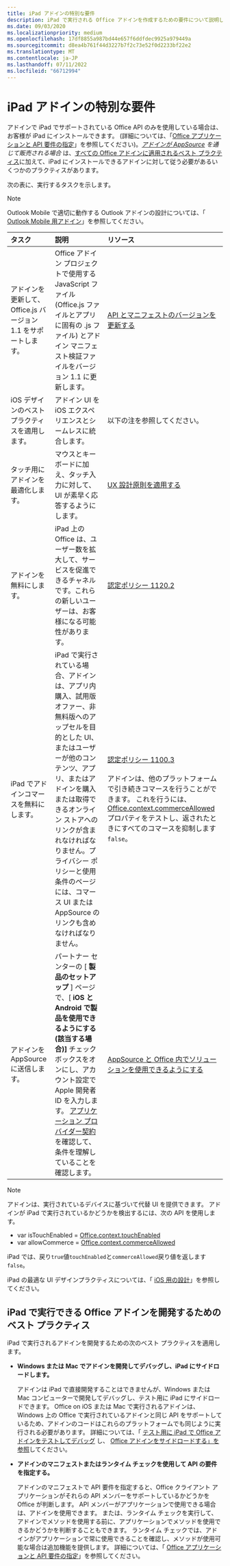 ```yaml
---
title: iPad アドインの特別な要件
description: iPad で実行される Office アドインを作成するための要件について説明します。
ms.date: 09/03/2020
ms.localizationpriority: medium
ms.openlocfilehash: 17df8855a987bd44e657f6ddfdec9925a979449a
ms.sourcegitcommit: d8ea4b761f44d3227b7f2c73e52f0d2233bf22e2
ms.translationtype: MT
ms.contentlocale: ja-JP
ms.lasthandoff: 07/11/2022
ms.locfileid: "66712994"
---
```

# <a name="special-requirements-for-add-ins-on-the-ipad"></a>iPad アドインの特別な要件

アドインで iPad でサポートされている Office API のみを使用している場合は、お客様が iPad にインストールできます。 (詳細については、「[Office アプリケーションと API 要件の指定](specify-office-hosts-and-api-requirements.md)」を参照してください)。*[アドインが AppSource](https://appsource.microsoft.com) を通じて販売される場合* は、[すべての Office アドインに適用されるベスト プラクティス](../concepts/add-in-development-best-practices.md)に加えて、iPad にインストールできるアドインに対して従う必要があるいくつかのプラクティスがあります。

次の表に、実行するタスクを示します。

> [!NOTE]
> Outlook Mobile で適切に動作する Outlook アドインの設計については、「 [Outlook Mobile 用アドイン](../outlook/outlook-mobile-addins.md)」を参照してください。

|タスク|説明|リソース|
|:-----|:-----|:-----|
|アドインを更新して、Office.js バージョン 1.1 をサポートします。|Office アドイン プロジェクトで使用する JavaScript ファイル (Office.js ファイルとアプリに固有の .js ファイル) とアドイン マニフェスト検証ファイルをバージョン 1.1 に更新します。|[API とマニフェストのバージョンを更新する](update-your-javascript-api-for-office-and-manifest-schema-version.md)|
|iOS デザインのベスト プラクティスを適用します。|アドイン UI を iOS エクスペリエンスとシームレスに統合します。| 以下の注を参照してください。 |
|タッチ用にアドインを最適化します。|マウスとキーボードに加え、タッチ入力に対して、UI が素早く応答するようにします。|[UX 設計原則を適用する](../concepts/add-in-development-best-practices.md#apply-ux-design-principles)|
|アドインを無料にします。|iPad 上の Office は、ユーザー数を拡大して、サービスを促進できるチャネルです。これらの新しいユーザーは、お客様になる可能性があります。|[認定ポリシー 1120.2](/legal/marketplace/certification-policies#11202-acquisition-pricing-and-terms)|
|iPad でアドインコマースを無料にします。|iPad で実行されている場合、アドインは、アプリ内購入、試用版オファー、非無料版へのアップセルを目的とした UI、またはユーザーが他のコンテンツ、アプリ、またはアドインを購入または取得できるオンライン ストアへのリンクが含まれなければなりません。プライバシー ポリシーと使用条件のページには、コマース UI または AppSource のリンクも含めなければなりません。|[認定ポリシー 1100.3](/legal/marketplace/certification-policies#11003-selling-additional-features)<br><br>アドインは、他のプラットフォームで引き続きコマースを行うことができます。 これを行うには、 [Office.context.commerceAllowed](/javascript/api/office/office.context#office-office-context-commerceallowed-member) プロパティをテストし、返されたときにすべてのコマースを抑制します `false`。|
|アドインを AppSource に送信します。|パートナー センターの [ **製品のセットアップ** ] ページで、[ **iOS と Android で製品を使用できるようにする (該当する場合)]** チェック ボックスをオンにし、アカウント設定で Apple 開発者 ID を入力します。 [アプリケーション プロバイダー契約](https://go.microsoft.com/fwlink/?linkid=715691)を確認して、条件を理解していることを確認します。|[AppSource と Office 内でソリューションを使用できるようにする](/office/dev/store/submit-to-appsource-via-partner-center)|

> [!NOTE]
> アドインは、実行されているデバイスに基づいて代替 UI を提供できます。 アドインが iPad で実行されているかどうかを検出するには、次の API を使用します。
>
> - var isTouchEnabled = [Office.context.touchEnabled](/javascript/api/office/office.context#office-office-context-touchenabled-member)
> - var allowCommerce = [Office.context.commerceAllowed](/javascript/api/office/office.context#office-office-context-commerceallowed-member)
>
> iPad では、戻り`true`値`touchEnabled`と`commerceAllowed`戻り値を返します`false`。
>
> iPad の最適な UI デザインプラクティスについては、「 [iOS 用の設計](https://developer.apple.com/library/ios/documentation/UserExperience/Conceptual/MobileHIG/)」を参照してください。

## <a name="best-practices-for-developing-office-add-ins-that-can-run-on-ipad"></a>iPad で実行できる Office アドインを開発するためのベスト プラクティス

iPad で実行されるアドインを開発するための次のベスト プラクティスを適用します。

-  **Windows または Mac でアドインを開発してデバッグし、iPad にサイドロードします。**

    アドインは iPad で直接開発することはできませんが、Windows または Mac コンピューターで開発してデバッグし、テスト用に iPad にサイドロードできます。 Office on iOS または Mac で実行されるアドインは、Windows 上の Office で実行されているアドインと同じ API をサポートしているため、アドインのコードはこれらのプラットフォームでも同じように実行される必要があります。 詳細については、「 [テスト用に iPad で Office アドインをテストしてデバッグ](../testing/test-debug-office-add-ins.md) し、 [Office アドインをサイドロードする」を参照](../testing/sideload-an-office-add-in-on-ipad.md)してください。

-  **アドインのマニフェストまたはランタイム チェックを使用して API の要件を指定する。**

    アドインのマニフェストで API 要件を指定すると、Office クライアント アプリケーションがそれらの API メンバーをサポートしているかどうかを Office が判断します。 API メンバーがアプリケーションで使用できる場合は、アドインを使用できます。 または、ランタイム チェックを実行して、アドインでメソッドを使用する前に、アプリケーションでメソッドを使用できるかどうかを判断することもできます。 ランタイム チェックでは、アドインがアプリケーションで常に使用できることを確認し、メソッドが使用可能な場合は追加機能を提供します。 詳細については、「 [Office アプリケーションと API 要件の指定](specify-office-hosts-and-api-requirements.md)」を参照してください。
